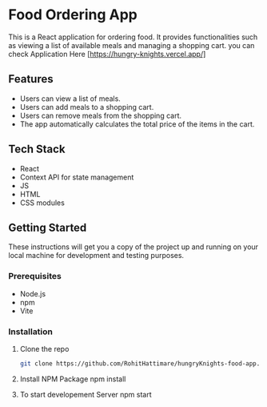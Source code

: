 # Food Ordering App

This is a React application for ordering food. It provides functionalities such as viewing a list of available meals and managing a shopping cart.
you can check Application Here [https://hungry-knights.vercel.app/]

## Features

- Users can view a list of meals.
- Users can add meals to a shopping cart.
- Users can remove meals from the shopping cart.
- The app automatically calculates the total price of the items in the cart.

## Tech Stack

- React
- Context API for state management
- JS
- HTML
- CSS modules

## Getting Started

These instructions will get you a copy of the project up and running on your local machine for development and testing purposes.

### Prerequisites

- Node.js
- npm
- Vite
  
### Installation

1. Clone the repo
   ```sh
   git clone https://github.com/RohitHattimare/hungryKnights-food-app.git

2. Install NPM Package
     npm install

3. To start developement Server
     npm start
